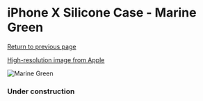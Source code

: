 # iPhone X Silicone Case - Marine Green

[Return to previous page](/iphone_x)

[High-resolution image from Apple](https://store.storeimages.cdn-apple.com/8756/as-images.apple.com/is/MRRE2?wid=4500&hei=4500&fmt=png)

<div style="width: 384px"><img src="/everyphone/MRRE2.png" alt="Marine Green"></div>

### Under construction
